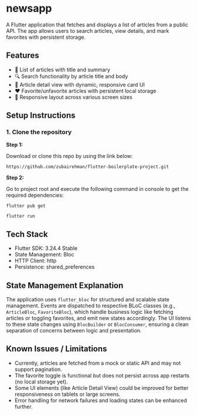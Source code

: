 # newsapp


A Flutter application that fetches and displays a list of articles from a public API. The app allows users to search articles, view details, and mark favorites with persistent storage.

## Features

- 📰 List of articles with title and summary
- 🔍 Search functionality by article title and body
- 📄 Article detail view with dynamic, responsive card UI
- ❤️ Favorite/unfavorite articles with persistent local storage
- 📱 Responsive layout across various screen sizes

## Setup Instructions

### 1. Clone the repository

**Step 1:**

Download or clone this repo by using the link below:

```
https://github.com/zubairehman/flutter-boilerplate-project.git
```

**Step 2:**

Go to project root and execute the following command in console to get the required dependencies:

```
flutter pub get 
```

```
flutter run
```


## Tech Stack
- Flutter SDK: 3.24.4 Stable 
- State Management: Bloc
- HTTP Client: http
- Persistence: shared_preferences


## State Management Explanation

The application uses `flutter_bloc` for structured and scalable state management. Events are dispatched to respective BLoC classes (e.g., `ArticleBloc`, `FavoriteBloc`), which handle business logic like fetching articles or toggling favorites, and emit new states accordingly. The UI listens to these state changes using `BlocBuilder` or `BlocConsumer`, ensuring a clean separation of concerns between logic and presentation.


## Known Issues / Limitations

- Currently, articles are fetched from a mock or static API and may not support pagination.
- The favorite toggle is functional but does not persist across app restarts (no local storage yet).
- Some UI elements (like Article Detail View) could be improved for better responsiveness on tablets or large screens.
- Error handling for network failures and loading states can be enhanced further.
